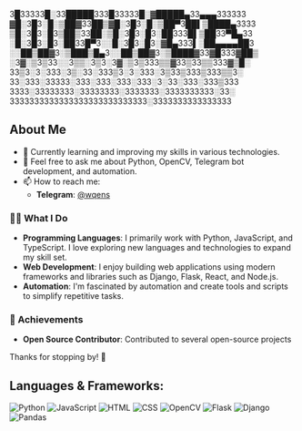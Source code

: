 3█33333█░33█████333█33333█░▓█████▄33▄▄▄333333
▓█░3█3░█░▒██▓33██▒▓█░3█3░█░▒██▀3██▌▒████▄3333
▒█░3█3░█3▒██▒33██░▒█░3█3░█3░██333█▌▒██33▀█▄33
░█░3█3░█3░██33█▀3░░█░3█3░█3░▓█▄333▌░██▄▄▄▄██3
░░██▒██▓3░▒███▒█▄3░░██▒██▓3░▒████▓33▓█333▓██▒
░3▓░▒3▒33░░3▒▒░3▒3░3▓░▒3▒333▒▒▓33▒33▒▒333▓▒█░
33▒3░3░333░3▒░33░333▒3░3░333░3▒33▒333▒333▒▒3░
33░333░33333░333░333░333░333░3░33░333░333▒333
3333░33333333░33333333░3333333░3333333333░33░
3333333333333333333333333333░3333333333333333
## About Me
- 🌱 Currently learning and improving my skills in various technologies.
- 💬 Feel free to ask me about Python, OpenCV, Telegram bot development, and automation.
- 📫 How to reach me:
  - **Telegram**: [@wqens](https://t.me/wqens)

### 🧑‍💻 What I Do
- **Programming Languages**: I primarily work with Python, JavaScript, and TypeScript. I love exploring new languages and technologies to expand my skill set.
- **Web Development**: I enjoy building web applications using modern frameworks and libraries such as Django, Flask, React, and Node.js.
- **Automation**: I'm fascinated by automation and create tools and scripts to simplify repetitive tasks.

### 🌟 Achievements
- **Open Source Contributor**: Contributed to several open-source projects


Thanks for stopping by! 🙌

## Languages & Frameworks:
![Python](https://img.shields.io/badge/-Python-3776AB?style=flat&logo=python&logoColor=white)
![JavaScript](https://img.shields.io/badge/-JavaScript-F7DF1E?style=flat&logo=javascript&logoColor=black)
![HTML](https://img.shields.io/badge/-HTML-E34F26?style=flat&logo=html5&logoColor=white)
![CSS](https://img.shields.io/badge/-CSS-1572B6?style=flat&logo=css3&logoColor=white)
![OpenCV](https://img.shields.io/badge/-OpenCV-5C3EE8?style=flat&logo=opencv&logoColor=white)
![Flask](https://img.shields.io/badge/-Flask-000000?style=flat&logo=flask&logoColor=white)
![Django](https://img.shields.io/badge/-Django-092E20?style=flat&logo=django&logoColor=white) 
![Pandas](https://img.shields.io/badge/-Pandas-150458?style=flat&logo=pandas&logoColor=white)

